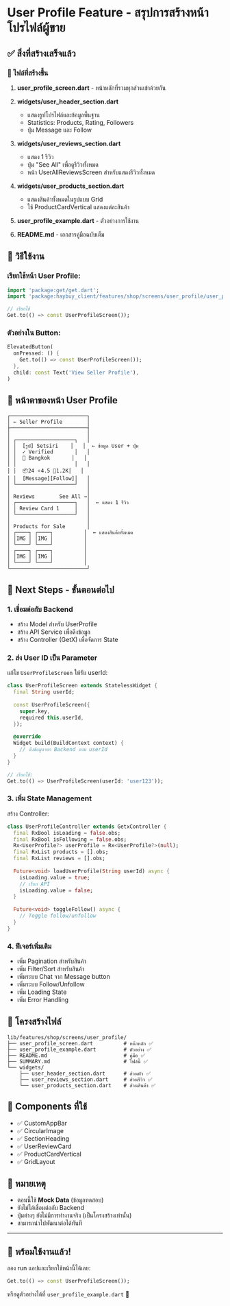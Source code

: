 # User Profile Feature - สรุปการสร้างหน้าโปรไฟล์ผู้ขาย

## ✅ สิ่งที่สร้างเสร็จแล้ว

### 📄 ไฟล์ที่สร้างขึ้น

1. **user_profile_screen.dart** - หน้าหลักที่รวมทุกส่วนเข้าด้วยกัน

2. **widgets/user_header_section.dart** 
   - แสดงรูปโปรไฟล์และข้อมูลพื้นฐาน
   - Statistics: Products, Rating, Followers
   - ปุ่ม Message และ Follow

3. **widgets/user_reviews_section.dart**
   - แสดง 1 รีวิว
   - ปุ่ม "See All" เพื่อดูรีวิวทั้งหมด
   - หน้า UserAllReviewsScreen สำหรับแสดงรีวิวทั้งหมด

4. **widgets/user_products_section.dart**
   - แสดงสินค้าทั้งหมดในรูปแบบ Grid
   - ใช้ ProductCardVertical แสดงแต่ละสินค้า

5. **user_profile_example.dart** - ตัวอย่างการใช้งาน

6. **README.md** - เอกสารคู่มือฉบับเต็ม

## 🎯 วิธีใช้งาน

### เรียกใช้หน้า User Profile:

```dart
import 'package:get/get.dart';
import 'package:haybuy_client/features/shop/screens/user_profile/user_profile_screen.dart';

// เรียกใช้
Get.to(() => const UserProfileScreen());
```

### ตัวอย่างใน Button:

```dart
ElevatedButton(
  onPressed: () {
    Get.to(() => const UserProfileScreen());
  },
  child: const Text('View Seller Profile'),
)
```

## 📱 หน้าตาของหน้า User Profile

```
┌─────────────────────────┐
│ ← Seller Profile        │
├─────────────────────────┤
│                         │
│ ┌───────────────────┐   │
│ │  [รูป] Setsiri    │   │  ← ข้อมูล User + ปุ่ม
│ │  ✓ Verified       │   │
│ │  📍 Bangkok       │   │
│ │                   │   │
│ │  📦24 ⭐4.5 👥1.2K│   │
│ │  [Message][Follow]│   │
│ └───────────────────┘   │
│                         │
│ Reviews        See All →│
│ ┌───────────────────┐   │  ← แสดง 1 รีวิว
│ │ Review Card 1     │   │
│ └───────────────────┘   │
│                         │
│ Products for Sale       │
│ ┌────┐ ┌────┐          │  ← แสดงสินค้าทั้งหมด
│ │IMG │ │IMG │          │
│ └────┘ └────┘          │
│ ┌────┐ ┌────┐          │
│ │IMG │ │IMG │          │
│ └────┘ └────┘          │
└─────────────────────────┘
```

## 🔄 Next Steps - ขั้นตอนต่อไป

### 1. เชื่อมต่อกับ Backend
- สร้าง Model สำหรับ UserProfile
- สร้าง API Service เพื่อดึงข้อมูล
- สร้าง Controller (GetX) เพื่อจัดการ State

### 2. ส่ง User ID เป็น Parameter

แก้ไข `UserProfileScreen` ให้รับ userId:

```dart
class UserProfileScreen extends StatelessWidget {
  final String userId;
  
  const UserProfileScreen({
    super.key,
    required this.userId,
  });
  
  @override
  Widget build(BuildContext context) {
    // ดึงข้อมูลจาก Backend ตาม userId
  }
}

// เรียกใช้:
Get.to(() => UserProfileScreen(userId: 'user123'));
```

### 3. เพิ่ม State Management

สร้าง Controller:

```dart
class UserProfileController extends GetxController {
  final RxBool isLoading = false.obs;
  final RxBool isFollowing = false.obs;
  Rx<UserProfile?> userProfile = Rx<UserProfile?>(null);
  final RxList products = [].obs;
  final RxList reviews = [].obs;
  
  Future<void> loadUserProfile(String userId) async {
    isLoading.value = true;
    // เรียก API
    isLoading.value = false;
  }
  
  Future<void> toggleFollow() async {
    // Toggle follow/unfollow
  }
}
```

### 4. ฟีเจอร์เพิ่มเติม
- เพิ่ม Pagination สำหรับสินค้า
- เพิ่ม Filter/Sort สำหรับสินค้า
- เพิ่มระบบ Chat จาก Message button
- เพิ่มระบบ Follow/Unfollow
- เพิ่ม Loading State
- เพิ่ม Error Handling

## 📂 โครงสร้างไฟล์

```
lib/features/shop/screens/user_profile/
├── user_profile_screen.dart          # หน้าหลัก ✅
├── user_profile_example.dart         # ตัวอย่าง ✅
├── README.md                         # คู่มือ ✅
├── SUMMARY.md                        # ไฟล์นี้ ✅
└── widgets/
    ├── user_header_section.dart      # ส่วนหัว ✅
    ├── user_reviews_section.dart     # ส่วนรีวิว ✅
    └── user_products_section.dart    # ส่วนสินค้า ✅
```

## 🎨 Components ที่ใช้

- ✅ CustomAppBar
- ✅ CircularImage
- ✅ SectionHeading
- ✅ UserReviewCard
- ✅ ProductCardVertical
- ✅ GridLayout

## 📝 หมายเหตุ

- ตอนนี้ใช้ **Mock Data** (ข้อมูลทดสอบ)
- ยังไม่ได้เชื่อมต่อกับ Backend
- ปุ่มต่างๆ ยังไม่มีการทำงานจริง (เป็นโครงสร้างเท่านั้น)
- สามารถนำไปพัฒนาต่อได้ทันที

---

## 🚀 พร้อมใช้งานแล้ว!

ลอง run แอปและเรียกใช้หน้านี้ได้เลย:

```dart
Get.to(() => const UserProfileScreen());
```

หรือดูตัวอย่างได้ที่ `user_profile_example.dart` 🎉
